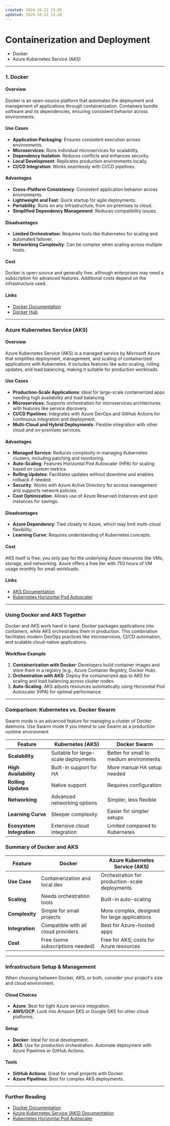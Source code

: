 ```yaml
---
created: 2024-10-22 13:05
updated: 2024-10-23 12:28
---
```


# Containerization and Deployment
- Docker 
- Azure Kubernetes Service (AKS)

---

### 1. **Docker**

#### Overview
Docker is an open-source platform that automates the deployment and management of applications through containerization. Containers bundle software and its dependencies, ensuring consistent behavior across environments.

#### Use Cases
- **Application Packaging**: Ensures consistent execution across environments.
- **Microservices**: Runs individual microservices for scalability.
- **Dependency Isolation**: Reduces conflicts and enhances security.
- **Local Development**: Replicates production environments locally.
- **CI/CD Integration**: Works seamlessly with CI/CD pipelines.

#### Advantages
- **Cross-Platform Consistency**: Consistent application behavior across environments.
- **Lightweight and Fast**: Quick startup for agile deployments.
- **Portability**: Runs on any infrastructure, from on-premises to cloud.
- **Simplified Dependency Management**: Reduces compatibility issues.

#### Disadvantages
- **Limited Orchestration**: Requires tools like Kubernetes for scaling and automated failover.
- **Networking Complexity**: Can be complex when scaling across multiple hosts.

#### Cost
Docker is open-source and generally free, although enterprises may need a subscription for advanced features. Additional costs depend on the infrastructure used.

#### Links
- [Docker Documentation](https://docs.docker.com/)
- [Docker Hub](https://hub.docker.com/)
  
---

### Azure Kubernetes Service (AKS)

#### Overview
Azure Kubernetes Service (AKS) is a managed service by Microsoft Azure that simplifies deployment, management, and scaling of containerized applications with Kubernetes. It includes features like auto-scaling, rolling updates, and load balancing, making it suitable for production workloads.

#### Use Cases
- **Production-Scale Applications**: Ideal for large-scale containerized apps needing high availability and load balancing.
- **Microservices**: Supports orchestration for microservices architectures with features like service discovery.
- **CI/CD Pipelines**: Integrates with Azure DevOps and GitHub Actions for continuous integration and deployment.
- **Multi-Cloud and Hybrid Deployments**: Flexible integration with other cloud and on-premises services.

#### Advantages
- **Managed Service**: Reduces complexity in managing Kubernetes clusters, including patching and monitoring.
- **Auto-Scaling**: Features Horizontal Pod Autoscaler (HPA) for scaling based on custom metrics.
- **Rolling Updates**: Facilitates updates without downtime and enables rollback if needed.
- **Security**: Works with Azure Active Directory for access management and supports network policies.
- **Cost Optimization**: Allows use of Azure Reserved Instances and spot instances for savings.

#### Disadvantages
- **Azure Dependency**: Tied closely to Azure, which may limit multi-cloud flexibility.
- **Learning Curve**: Requires understanding of Kubernetes concepts.

#### Cost
AKS itself is free; you only pay for the underlying Azure resources like VMs, storage, and networking. Azure offers a free tier with 750 hours of VM usage monthly for small workloads.

#### Links
- [AKS Documentation](https://learn.microsoft.com/en-us/azure/aks/intro-kubernetes)
- [Kubernetes Horizontal Pod Autoscaler](https://kubernetes.io/docs/tasks/run-application/horizontal-pod-autoscale/)

---
### **Using Docker and AKS Together**

Docker and AKS work hand in hand: Docker packages applications into containers, while AKS orchestrates them in production. This combination facilitates modern DevOps practices like microservices, CI/CD automation, and scalable cloud-native applications.

#### Workflow Example
1. **Containerization with Docker**: Developers build container images and store them in a registry (e.g., Azure Container Registry, Docker Hub).
2. **Orchestration with AKS**: Deploy the containerized app to AKS for scaling and load balancing across cluster nodes.
3. **Auto-Scaling**: AKS adjusts resources automatically using Horizontal Pod Autoscaler (HPA) for optimal performance.

---

### **Comparison: Kubernetes vs. Docker Swarm**
Swarm mode is an advanced feature for managing a cluster of Docker daemons. Use Swarm mode if you intend to use Swarm as a production runtime environment

| Feature                    | **Kubernetes (AKS)**                          | **Docker Swarm**                         |
|----------------------------|----------------------------------------------|-----------------------------------------|
| **Scalability**             | Suitable for large-scale deployments         | Better for small to medium environments  |
| **High Availability**       | Built-in support for HA                      | More manual HA setup needed            |
| **Rolling Updates**         | Native support                               | Requires configuration                  |
| **Networking**              | Advanced networking options                  | Simpler, less flexible                  |
| **Learning Curve**          | Steeper complexity                           | Easier for simpler setups               |
| **Ecosystem Integration**   | Extensive cloud integration                  | Limited compared to Kubernetes          |

### Summary of Docker and AKS

| Feature                  | **Docker**                         | **Azure Kubernetes Service (AKS)**            |
|--------------------------|------------------------------------|-----------------------------------------------|
| **Use Case**             | Containerization and local dev     | Orchestration for production-scale deployments |
| **Scaling**              | Needs orchestration tools           | Built-in auto-scaling                         |
| **Complexity**           | Simple for small projects          | More complex, designed for large applications |
| **Integration**          | Compatible with all cloud providers | Best for Azure-hosted apps                    |
| **Cost**                 | Free (some subscriptions needed)   | Free for AKS; costs for Azure resources       |

---

### **Infrastructure Setup & Management**
When choosing between Docker, AKS, or both, consider your project's size and cloud environment.

#### Cloud Choices
- **Azure**: Best for tight Azure service integration.
- **AWS/GCP**: Look into Amazon EKS or Google GKE for other cloud platforms.

#### Setup
- **Docker**: Ideal for local development.
- **AKS**: Use for production orchestration. Automate deployment with Azure Pipelines or GitHub Actions.

#### Tools
- **GitHub Actions**: Great for small projects with Docker.
- **Azure Pipelines**: Best for complex AKS deployments.

---

### Further Reading

- [Docker Documentation](https://docs.docker.com/)
- [Azure Kubernetes Service (AKS) Documentation](https://learn.microsoft.com/en-us/azure/aks/intro-kubernetes)
- [Kubernetes Horizontal Pod Autoscaler](https://kubernetes.io/docs/tasks/run-application/horizontal-pod-autoscale/)